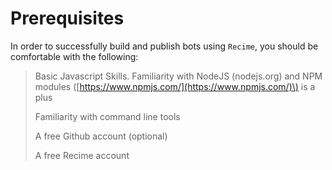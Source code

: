# Prerequisites

In order to successfully build and publish bots using `Recime`, you should be comfortable with the following:

> Basic Javascript Skills. Familiarity with NodeJS \(nodejs.org\) and NPM modules \([https://www.npmjs.com/](https://www.npmjs.com/)\) is a plus
>
> Familiarity with command line tools
>
> A free Github account \(optional\)
>
> A free Recime account





